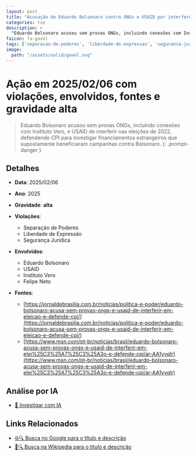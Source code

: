 ```yaml
---
layout: post
title: "Acusação de Eduardo Bolsonaro contra ONGs e USAID por interferência eleitoral"
categories: tse
description: > 
  "Eduardo Bolsonaro acusou sem provas ONGs, incluindo conexões com Instituto Vero, e USAID de interferir nas eleições de 2022, defendendo CPI para investigar financiamentos estrangeiros que supostamente beneficiaram campanhas contra Bolsonaro."
faicon: fa-gavel
tags: ['separacao-de-poderes', 'liberdade-de-expressao', 'seguranca-juridica', 'eduardo-bolsonaro', 'usaid', 'instituto-vero', 'felipe-neto', 'gravidade-alta', 'acusacoe', 'interferencia', 'cpi', 'financiamento-estrangeiro']
image:
  path: "/assets/solid/gavel.svg"
---
```


# Ação em 2025/02/06 com violações, envolvidos, fontes e gravidade alta

> Eduardo Bolsonaro acusou sem provas ONGs, incluindo conexões com Instituto Vero, e USAID de interferir nas eleições de 2022, defendendo CPI para investigar financiamentos estrangeiros que supostamente beneficiaram campanhas contra Bolsonaro.
{: .prompt-danger }

## Detalhes
- **Data**: 2025/02/06
- **Ano**: 2025
- **Gravidade**: **alta** <i class="fas fa-gavel"></i>

- **Violações**:
  - Separação de Poderes
  - Liberdade de Expressão
  - Segurança Jurídica
- **Envolvidos**:
  - Eduardo Bolsonaro
  - USAID
  - Instituto Vero
  - Felipe Neto
- **Fontes**:
  - [https://jornaldebrasilia.com.br/noticias/politica-e-poder/eduardo-bolsonaro-acusa-sem-provas-ongs-e-usaid-de-interferir-em-eleicao-e-defende-cpi/](https://jornaldebrasilia.com.br/noticias/politica-e-poder/eduardo-bolsonaro-acusa-sem-provas-ongs-e-usaid-de-interferir-em-eleicao-e-defende-cpi/)
  - [https://www.msn.com/pt-br/noticias/brasil/eduardo-bolsonaro-acusa-sem-provas-ongs-e-usaid-de-interferir-em-elei%25C3%25A7%25C3%25A3o-e-defende-cpi/ar-AA1yyqlr](https://www.msn.com/pt-br/noticias/brasil/eduardo-bolsonaro-acusa-sem-provas-ongs-e-usaid-de-interferir-em-elei%25C3%25A7%25C3%25A3o-e-defende-cpi/ar-AA1yyqlr)

## Análise por IA
- [🤖 Investigar com IA](https://www.perplexity.ai/search?q=%20Acusa%C3%A7%C3%A3o%20de%20Eduardo%20Bolsonaro%20contra%20ONGs%20e%20USAID%20por%20interfer%C3%AAncia%20eleitoral%20Eduardo%20Bolsonaro%20acusou%20sem%20provas%20ONGs%2C%20incluindo%20conex%C3%B5es%20com%20Instituto%20Vero%2C%20e%20USAID%20de%20interferir%20nas%20elei%C3%A7%C3%B5es%20de%202022%2C%20defendendo%20CPI%20para%20investigar%20financiamentos%20estrangeiros%20que%20supostamente%20beneficiaram%20campanhas%20contra%20Bolsonaro.%20Separa%C3%A7%C3%A3o%20de%20Poderes%20Liberdade%20de%20Express%C3%A3o%20Seguran%C3%A7a%20Jur%C3%ADdica%202025%20gravidade%20alta)

## Links Relacionados
- [🌐🔍 Busca no Google para o título e descrição](https://www.google.com/search?q=%20Acusa%C3%A7%C3%A3o%20de%20Eduardo%20Bolsonaro%20contra%20ONGs%20e%20USAID%20por%20interfer%C3%AAncia%20eleitoral%20Eduardo%20Bolsonaro%20acusou%20sem%20provas%20ONGs%2C%20incluindo%20conex%C3%B5es%20com%20Instituto%20Vero%2C%20e%20USAID%20de%20interferir%20nas%20elei%C3%A7%C3%B5es%20de%202022%2C%20defendendo%20CPI%20para%20investigar%20financiamentos%20estrangeiros%20que%20supostamente%20beneficiaram%20campanhas%20contra%20Bolsonaro.%20Separa%C3%A7%C3%A3o%20de%20Poderes%20Liberdade%20de%20Express%C3%A3o%20Seguran%C3%A7a%20Jur%C3%ADdica%202025%20gravidade%20alta)
- [📖🔍 Busca na Wikipedia para o título e descrição](https://pt.wikipedia.org/w/index.php?search=%20Acusa%C3%A7%C3%A3o%20de%20Eduardo%20Bolsonaro%20contra%20ONGs%20e%20USAID%20por%20interfer%C3%AAncia%20eleitoral%20Eduardo%20Bolsonaro%20acusou%20sem%20provas%20ONGs%2C%20incluindo%20conex%C3%B5es%20com%20Instituto%20Vero%2C%20e%20USAID%20de%20interferir%20nas%20elei%C3%A7%C3%B5es%20de%202022%2C%20defendendo%20CPI%20para%20investigar%20financiamentos%20estrangeiros%20que%20supostamente%20beneficiaram%20campanhas%20contra%20Bolsonaro.%20Separa%C3%A7%C3%A3o%20de%20Poderes%20Liberdade%20de%20Express%C3%A3o%20Seguran%C3%A7a%20Jur%C3%ADdica%202025%20gravidade%20alta)

